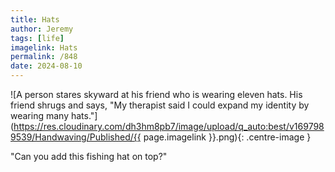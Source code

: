 ```yaml
---
title: Hats
author: Jeremy
tags: [life]
imagelink: Hats
permalink: /848
date: 2024-08-10
---
```


![A person stares skyward at his friend who is wearing eleven hats. His friend shrugs and says, "My therapist said I could expand my identity by wearing many hats."](https://res.cloudinary.com/dh3hm8pb7/image/upload/q_auto:best/v1697989539/Handwaving/Published/{{ page.imagelink }}.png){: .centre-image }

"Can you add this fishing hat on top?"
